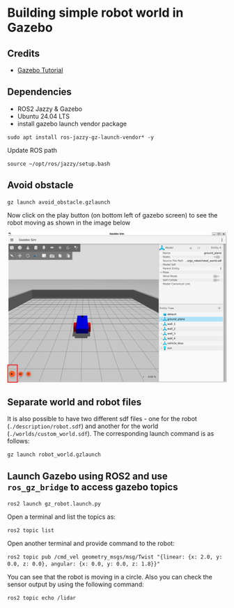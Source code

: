 # Building simple robot world in Gazebo

## Credits
- [Gazebo Tutorial](https://gazebosim.org/docs/harmonic/tutorials/)

## Dependencies
- ROS2 Jazzy & Gazebo
- Ubuntu 24.04 LTS
- install gazebo launch vendor package

```
sudo apt install ros-jazzy-gz-launch-vendor* -y
```
Update ROS path
```
source ~/opt/ros/jazzy/setup.bash
```

## Avoid obstacle
```
gz launch avoid_obstacle.gzlaunch
```

Now click on the play button (on bottom left of gazebo screen) to see the robot moving as shown in the image below

![Gazebo](./images/gazebo_robot.png)

## Separate world and robot files
It is also possible to have two different sdf files - one for the robot (`./description/robot.sdf`) and another for the world (`./worlds/custom_world.sdf`).  The corresponding launch command is as follows:
```
gz launch robot_world.gzlaunch
```

## Launch Gazebo using ROS2 and use `ros_gz_bridge` to access gazebo topics
```
ros2 launch gz_robot.launch.py
```
Open a terminal and list the topics as:
```
ros2 topic list
```
Open another terminal and provide command to the robot:
```
ros2 topic pub /cmd_vel geometry_msgs/msg/Twist "{linear: {x: 2.0, y: 0.0, z: 0.0}, angular: {x: 0.0, y: 0.0, z: 1.8}}"

```
You can see that the robot is moving in a circle.  Also you can check the sensor output by using the
following command:

```
ros2 topic echo /lidar
```

